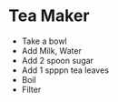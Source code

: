 # Tea Maker
- Take a bowl
- Add Milk, Water
- Add 2 spoon sugar
- Add 1 spppn tea leaves
- Boil
- Filter
